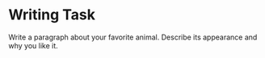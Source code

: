 
# Writing Task

Write a paragraph about your favorite animal. Describe its appearance and why you like it.

